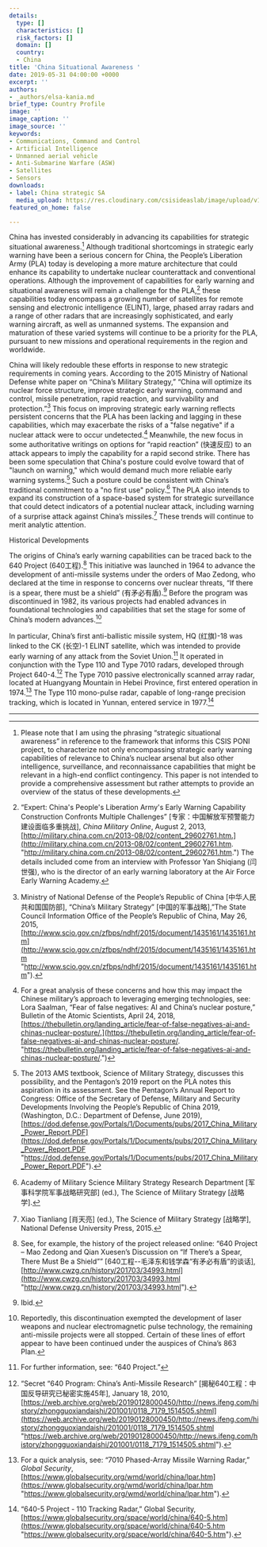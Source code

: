 ```yaml
---
details:
  type: []
  characteristics: []
  risk_factors: []
  domain: []
  country:
  - China
title: 'China Situational Awareness '
date: 2019-05-31 04:00:00 +0000
excerpt: ''
authors:
- _authors/elsa-kania.md
brief_type: Country Profile
image: ''
image_caption: ''
image_source: ''
keywords:
- Communications, Command and Control
- Artificial Intelligence
- Unmanned aerial vehicle
- Anti-Submarine Warfare (ASW)
- Satellites
- Sensors
downloads:
- label: China strategic SA
  media_upload: https://res.cloudinary.com/csisideaslab/image/upload/v1563556865/on-the-radar/China%20strategic%20SA.pdf
featured_on_home: false

---
```

China has invested considerably in advancing its capabilities for strategic situational awareness.[^1] Although traditional shortcomings in strategic early warning have been a serious concern for China, the People’s Liberation Army (PLA) today is developing a more mature architecture that could enhance its capability to undertake nuclear counterattack and conventional operations. Although the improvement of capabilities for early warning and situational awareness will remain a challenge for the PLA,[^2] these capabilities today encompass a growing number of satellites for remote sensing and electronic intelligence (ELINT), large, phased array radars and a range of other radars that are increasingly sophisticated, and early warning aircraft, as well as unmanned systems. The expansion and maturation of these varied systems will continue to be a priority for the PLA, pursuant to new missions and operational requirements in the region and worldwide.

China will likely redouble these efforts in response to new strategic requirements in coming years. According to the 2015 Ministry of National Defense white paper on “China’s Military Strategy,” “China will optimize its nuclear force structure, improve strategic early warning, command and control, missile penetration, rapid reaction, and survivability and protection.”[^3] This focus on improving strategic early warning reflects persistent concerns that the PLA has been lacking and lagging in these capabilities, which may exacerbate the risks of a "false negative" if a nuclear attack were to occur undetected.[^4] Meanwhile, the new focus in some authoritative writings on options for “rapid reaction” (快速反应) to an attack appears to imply the capability for a rapid second strike. There has been some speculation that China's posture could evolve toward that of "launch on warning," which would demand much more reliable early warning systems.[^5] Such a posture could be consistent with China’s traditional commitment to a "no first use" policy.[^6] The PLA also intends to expand its construction of a space-based system for strategic surveillance that could detect indicators of a potential nuclear attack, including warning of a surprise attack against China’s missiles.[^7] These trends will continue to merit analytic attention.

Historical Developments

The origins of China’s early warning capabilities can be traced back to the 640 Project (640工程).[^8] This initiative was launched in 1964 to advance the development of anti-missile systems under the orders of Mao Zedong, who declared at the time in response to concerns over nuclear threats, “If there is a spear, there must be a shield” (有矛必有盾).[^9] Before the program was discontinued in 1982, its various projects had enabled advances in foundational technologies and capabilities that set the stage for some of China’s modern advances.[^10]

In particular, China’s first anti-ballistic missile system, HQ (红旗)-18 was linked to the CK (长空)-1 ELINT satellite, which was intended to provide early warning of any attack from the Soviet Union.[^11] It operated in conjunction with the Type 110 and Type 7010 radars, developed through Project 640-4.[^12] The Type 7010 passive electronically scanned array radar, located at Huangyang Mountain in Hebei Province, first entered operation in 1974.[^13] The Type 110 mono-pulse radar, capable of long-range precision tracking, which is located in Yunnan, entered service in 1977.[^14]

***

[^1]: Please note that I am using the phrasing “strategic situational awareness” in reference to the framework that informs this CSIS PONI project, to characterize not only encompassing strategic early warning capabilities of relevance to China’s nuclear arsenal but also other intelligence, surveillance, and reconnaissance capabilities that might be relevant in a high-end conflict contingency. This paper is not intended to provide a comprehensive assessment but rather attempts to provide an overview of the status of these developments.

[^2]: “Expert: China's People's Liberation Army's Early Warning Capability Construction Confronts Multiple Challenges” \[专家：中国解放军预警能力建设面临多重挑战\], _China Military Online_, August 2, 2013,[ ](http://military.china.com.cn/2013-08/02/content_29602761.htm)[http://military.china.com.cn/2013-08/02/content_29602761.htm.](http://military.china.com.cn/2013-08/02/content_29602761.htm. "http://military.china.com.cn/2013-08/02/content_29602761.htm.") The details included come from an interview with Professor Yan Shiqiang (闫世强), who is the director of an early warning laboratory at the Air Force Early Warning Academy.

[^3]: Ministry of National Defense of the People’s Republic of China \[中华人民共和国国防部\], “China’s Military Strategy” \[中国的军事战略\],”The State Council Information Office of the People’s Republic of China, May 26, 2015, [http://www.scio.gov.cn/zfbps/ndhf/2015/document/1435161/1435161.htm](http://www.scio.gov.cn/zfbps/ndhf/2015/document/1435161/1435161.htm "http://www.scio.gov.cn/zfbps/ndhf/2015/document/1435161/1435161.htm").

[^4]: For a great analysis of these concerns and how this may impact the Chinese military’s approach to leveraging emerging technologies, see: Lora Saalman, “Fear of false negatives: AI and China’s nuclear posture,” Bulletin of the Atomic Scientists, April 24, 2018, [https://thebulletin.org/landing_article/fear-of-false-negatives-ai-and-chinas-nuclear-posture/.](https://thebulletin.org/landing_article/fear-of-false-negatives-ai-and-chinas-nuclear-posture/. "https://thebulletin.org/landing_article/fear-of-false-negatives-ai-and-chinas-nuclear-posture/.")

[^5]: The 2013 AMS textbook, Science of Military Strategy, discusses this possibility, and the Pentagon’s 2019 report on the PLA notes this aspiration in its assessment. See the Pentagon’s Annual Report to Congress: Office of the Secretary of Defense, Military and Security Developments Involving the People’s Republic of China 2019, (Washington, D.C.: Department of Defense, June 2019), [https://dod.defense.gov/Portals/1/Documents/pubs/2017_China_Military_Power_Report.PDF](https://dod.defense.gov/Portals/1/Documents/pubs/2017_China_Military_Power_Report.PDF "https://dod.defense.gov/Portals/1/Documents/pubs/2017_China_Military_Power_Report.PDF").

[^6]: Academy of Military Science Military Strategy Research Department \[军事科学院军事战略研究部\] (ed.), The Science of Military Strategy \[战略学\].

[^7]: Xiao Tianliang \[肖天亮\] (ed.), The Science of Military Strategy \[战略学\], National Defense University Press, 2015.

[^8]: See, for example, the history of the project released online: “640 Project – Mao Zedong and Qian Xuesen’s Discussion on “If There’s a Spear, There Must Be a Shield”” \[640工程--毛泽东和钱学森“有矛必有盾”的谈话\], [http://www.cwzg.cn/history/201703/34993.html](http://www.cwzg.cn/history/201703/34993.html "http://www.cwzg.cn/history/201703/34993.html").

[^9]: Ibid.

[^10]: Reportedly, this discontinuation exempted the development of laser weapons and nuclear electromagnetic pulse technology, the remaining anti-missile projects were all stopped. Certain of these lines of effort appear to have been continued under the auspices of China’s 863 Plan.

[^11]: For further information, see: “640 Project.”

[^12]: “Secret “640 Program: China’s Anti-Missile Research” \[揭秘640工程：中国反导研究已秘密实施45年\], January 18, 2010, [https://web.archive.org/web/20190128000450/http://news.ifeng.com/history/zhongguoxiandaishi/201001/0118_7179_1514505.shtml](https://web.archive.org/web/20190128000450/http://news.ifeng.com/history/zhongguoxiandaishi/201001/0118_7179_1514505.shtml "https://web.archive.org/web/20190128000450/http://news.ifeng.com/history/zhongguoxiandaishi/201001/0118_7179_1514505.shtml").

[^13]: For a quick analysis, see: “7010 Phased-Array Missile Warning Radar,” _Global Security_, [https://www.globalsecurity.org/wmd/world/china/lpar.htm](https://www.globalsecurity.org/wmd/world/china/lpar.htm "https://www.globalsecurity.org/wmd/world/china/lpar.htm").

[^14]: “640-5 Project - 110 Tracking Radar,” Global Security, [https://www.globalsecurity.org/space/world/china/640-5.htm](https://www.globalsecurity.org/space/world/china/640-5.htm "https://www.globalsecurity.org/space/world/china/640-5.htm").